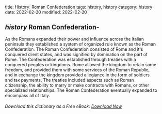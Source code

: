 title: History: Roman Confederation
tags: history, history
category: history
date: 2022-02-20
modified: 2022-02-20

## _history_  Roman Confederation-
As the Romans expanded their power and
influence across the Italian peninsula they established a system of
organized rule known as the Roman Confederation.  The Roman
Confederation consisted of Rome and it's conquered client states, and
was signified by domination on the part of Rome.  The Confederation
was established through treaties with a conquered peoples or
kingdoms.  Rome allowed the kingdom to retain some freedom, and
provided them with some services of the Roman Republic, and in
exchange the kingdom provided allegiance in the form of soldiers and
tax payments.  The treaties included aspects such as Roman
citizenship, the ability to marry or make contracts with Romans, or
other specialized relationships.  The Roman Confederation eventually
expanded to encompass all of Italy.


###### Download *this* dictionary as a Free eBook: [Download Now]({static}static/SerfHistoryDictionary.pdf)

